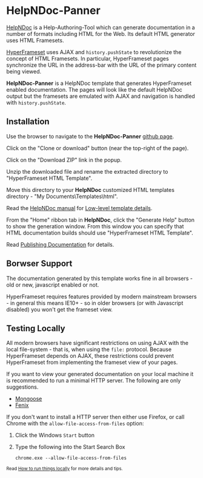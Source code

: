 HelpNDoc-Panner
===============

[HelpNDoc](http://www.helpndoc.com/) is a Help-Authoring-Tool 
which can generate documentation in a number of formats 
including HTML for the Web. 
Its default HTML generator uses HTML Framesets. 

[HyperFrameset](https://github.com/meekostuff/HyperFrameset) 
uses AJAX and `history.pushState` to revolutionize 
the concept of HTML Framesets. 
In particular, HyperFrameset pages synchronize the URL in the address-bar
with the URL of the primary content being viewed. 

**HelpNDoc-Panner** is a HelpNDoc template that generates 
HyperFrameset enabled documentation. 
The pages will look like the default HelpNDoc output 
but the framesets are emulated with AJAX 
and navigation is handled with `history.pushState`.


Installation
------------

Use the browser to navigate to the **HelpNDoc-Panner**
[github page](https://github.com/meekostuff/helpndoc-panner).

Click on the "Clone or download" button (near the top-right of the page).

Click on the "Download ZIP" link in the popup.

Unzip the downloaded file and rename the extracted directory to 
"HyperFrameset HTML Template".

Move this directory to your 
**HelpNDoc** customized HTML templates directory -
"My Documents\Templates\html\".

Read the [HelpNDoc manual](http://www.helpndoc.com/sites/default/files/documentation/html/index.html) for 
[Low-level template details](http://www.helpndoc.com/sites/default/files/documentation/html/Bestpractices.html).

From the "Home" ribbon tab in **HelpNDoc**, click the "Generate Help" button to show the generation window. From this window you can specify that HTML documentation builds should use "HyperFrameset HTML Template". 

Read [Publishing Documentation](http://www.helpndoc.com/sites/default/files/documentation/html/Publishingdocumentation.html) for details.


Borwser Support
---------------

The documentation generated by this template works fine in all browsers -
old or new, javascript enabled or not.

HyperFrameset requires features provided by modern mainstream browsers - 
in general this means IE10+ - 
so in older browsers (or with Javascript disabled) 
you won't get the frameset view.

Testing Locally
---------------

All modern browsers have significant restrictions on using AJAX with the local file-system - that is, when using the `file:` protocol. Because HyperFrameset depends on AJAX, these restrictions could prevent HyperFrameset from implementing the frameset view of your pages.

If you want to view your generated documentation on your local machine it is recommended to run a minimal HTTP server. The following are only suggestions.

- [Mongoose](https://www.cesanta.com/products/binary)
- [Fenix](http://fenixwebserver.com/)

If you don't want to install a HTTP server then either use Firefox, or
call Chrome with the `allow-file-access-from-files` option:

1. Click the Windows `Start` button
2. Type the following into the Start Search Box
	
	```
	chrome.exe --allow-file-access-from-files
	```

<small>Read [How to run things locally](https://github.com/mrdoob/three.js/wiki/How-to-run-things-locally) for more details and tips.</small>
